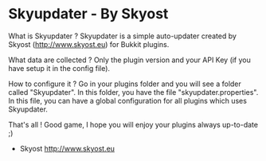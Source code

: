 Skyupdater - By Skyost
=======================

What is Skyupdater ?
Skyupdater is a simple auto-updater created by
Skyost (http://www.skyost.eu) for Bukkit plugins.

What data are collected ?
Only the plugin version and your API Key
(if you have setup it in the config file).

How to configure it ?
Go in your plugins folder and you will see a
folder called "Skyupdater". In this folder,
you have the file "skyupdater.properties".
In this file, you can have a global configuration
for all plugins which uses Skyupdater.

That's all !
Good game, I hope you will enjoy your plugins always up-to-date ;)

- Skyost
http://www.skyost.eu